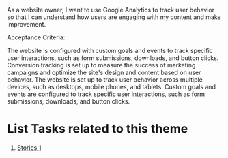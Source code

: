 As a website owner, I want to use Google Analytics to track user behavior  so that I can understand how 
users are engaging with my content and make improvement.


Acceptance Criteria:

The website is configured with custom goals and events to track specific user interactions, such as form submissions, 
downloads, and button clicks.
Conversion tracking is set up to measure the success of marketing campaigns and optimize the site's design and content
based on user behavior.
The website is set up to track user behavior across multiple devices, such as desktops, mobile phones, and tablets.
Custom goals and events are configured to track specific user interactions, such as form submissions, downloads, and 
button clicks.



# List Tasks related to this theme
1. [Stories 1](documentation/templates/theme/initiatives/epics/stories/tasks/task_template.md)